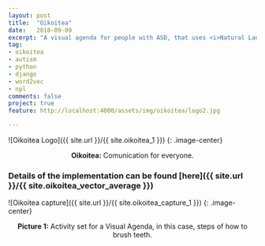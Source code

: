 ```yaml
---
layout: post
title:  "Oikoitea"
date:   2018-09-09
excerpt: "A visual agenda for people with ASD, that uses <i>Natural Language Proccessing</i> for Image Retrieval"
tag:
- oikoitea
- autism
- python
- django
- word2vec
- npl
comments: false
project: true
feature: http://localhost:4000/assets/img/oikoitea/logo2.jpg

---
```




![Oikoitea Logo]({{ site.url }}/{{ site.oikoitea_1 }})
{: .image-center}    
<center><b>Oikoitea:</b> Comunication for everyone.</center>


### Details of the implementation can be found [here]({{ site.url }}/{{ site.oikoitea_vector_average }})




![Oikoitea capture]({{ site.url }}/{{ site.oikoitea_capture_1 }})
{: .image-center}
<center><b>Picture 1:</b> Activity set for a Visual Agenda, in this case, steps of how to brush teeth.</center>

